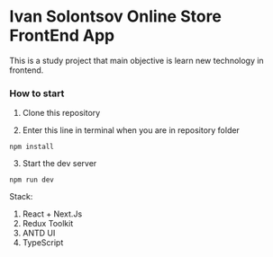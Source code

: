 # Ivan Solontsov Online Store FrontEnd App

This is a study project that main objective is learn new technology in frontend.

### How to start

1. Clone this repository

2. Enter this line in terminal when you are in repository folder

```
npm install
```

3. Start the dev server
```
npm run dev
```

Stack: 
1. React + Next.Js
2. Redux Toolkit
3. ANTD UI
4. TypeScript
